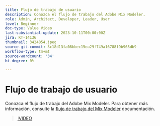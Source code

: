 ```yaml
---
title: Flujo de trabajo de usuario
description: Conozca el flujo de trabajo del Adobe Mix Modeler.
role: Admin, Architect, Developer, Leader, User
level: Beginner
doc-type: Value Video
last-substantial-update: 2023-10-11T00:00:00Z
jira: KT-14136
thumbnail: 3424854.jpeg
source-git-commit: 3c18d13fa08bbec15ea29f749a16788f9b965db9
workflow-type: tm+mt
source-wordcount: '34'
ht-degree: 0%

---
```



# Flujo de trabajo de usuario

Conozca el flujo de trabajo del Adobe Mix Modeler. Para obtener más información, consulte la [flujo de trabajo del Mix Modeler](https://experienceleague.adobe.com/docs/mix-modeler/using/get-started/workflow.html) documentación.

>[!VIDEO](https://video.tv.adobe.com/v/3424854?learn=on)